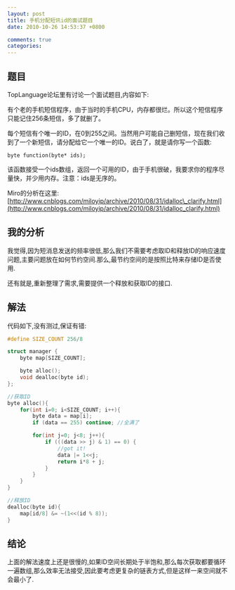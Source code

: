 ```yaml
---
layout: post
title: 手机分配短讯id的面试题目
date: 2010-10-26 14:53:37 +0800

comments: true
categories: 
---
```


题目
------------

TopLanguage论坛里有讨论一个面试题目,内容如下:

有个老的手机短信程序，由于当时的手机CPU，内存都很烂。所以这个短信程序只能记住256条短信，多了就删了。

每个短信有个唯一的ID，在0到255之间。当然用户可能自己删短信，现在我们收到了一个新短信，请分配给它一个唯一的ID。说白了，就是请你写一个函数:

    byte function(byte* ids);

该函数接受一个ids数组，返回一个可用的ID，由于手机很破，我要求你的程序尽量快，并少用内存。注意：ids是无序的。

Miro的分析在这里:
[http://www.cnblogs.com/miloyip/archive/2010/08/31/idalloc\_clarify.html](http://www.cnblogs.com/miloyip/archive/2010/08/31/idalloc_clarify.html)

我的分析
------------

我觉得,因为短消息发送的频率很低,那么我们不需要考虑取ID和释放ID的响应速度问题,主要问题放在如何节约空间.那么,最节约空间的是按照比特来存储ID是否使用.

还有就是,重新整理了需求,需要提供一个释放和获取ID的接口.

解法
------------

代码如下,没有测过,保证有错:

```c
#define SIZE_COUNT 256/8

struct manager {
    byte map[SIZE_COUNT];

    byte alloc();
    void dealloc(byte id);
};

//获取ID    
byte alloc(){
    for(int i=0; i<SIZE_COUNT; i++){
        byte data = map[i];
        if (data == 255) continue; //全满了

        for(int j=0; j<8; j++){
            if (((data >> j) & 1) == 0) {
                //got it!
                data |= 1<<j;
                return i*8 + j;
            }     
        }
    }
}

//释放ID    
dealloc(byte id){
    map[id/8] &= ~(1<<(id % 8));
}
```

结论
------------

上面的解法速度上还是很慢的,如果ID空间长期处于半饱和,那么每次获取都要循环一遍数组,那么效率无法接受,因此要考虑更复杂的链表方式,但是这样一来空间就不会最小了.